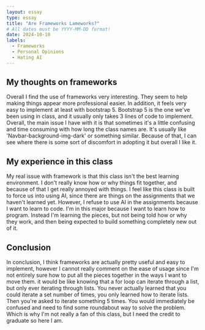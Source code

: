 ```yaml
---
layout: essay
type: essay
title: "Are Frameworks Lameworks?"
# All dates must be YYYY-MM-DD format!
date: 2024-10-10
labels:
  - Frameworks
  - Personal Opinions
  - Hating AI
---
```


## My thoughts on frameworks
Overall I find the use of frameworks very interesting. They seem to help making things appear more professional easier. In addition, it feels very easy to implement at least with bootstrap 5. Bootstrap 5 is the one we've been using in class, and it usually only takes 3 lines of code to implement. Overall, the main issue I have with it is that sometimes it's a little confusing and time consuming with how long the class names are. It's usually like 'Navbar-background-img-dark' or something similar. Because of that, I can see where there is some sort of discomfort in adopting it but overall I like it.

## My experience in this class
My real issue with framework is that this class isn't the best learning environment. I don't really know how or why things fit together, and because of that I get really annoyed with things. I feel like this class is built to force us into using AI, since there are things on the assignments that we haven't learned yet. However, I refuse to use AI in the assignments because I want to learn to code. I'm in this major because I want to learn how to program. Instead I'm learning the pieces, but not being told how or why they work, and then being expected to build something completely new out of it.

## Conclusion
In conclusion, I think frameworks are actually pretty useful and easy to implement, however I cannot really comment on the ease of usage since I'm not entirely sure how to put all the pieces together in the ways I want to move them. it would be like knowing that a for loop can iterate through a list, but only ever iterating through lists. You never actually learned that you could iterate a set number of times, you only learned how to iterate lists. Then you're asked to iterate something 5 times. You would immediately be confused and need to find some roundabout way to solve the problem. Which is why I'm not really a fan of this class, but I need the credit to graduate so here I am.
